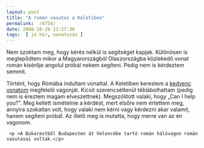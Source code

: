 ```yaml
---
layout: post
title: "A román vasutas a Keletiben"
permalink:  /4754/ 
date: 2008-10-28 11:27:36
tags:  [ jó hír, vonatozás ] 
---
```

Nem szoktam meg, hogy kérés nélkül is segítséget kapjak. Különösen is meglepődtem mikor a Magyarországból Olaszországba közlekedő vonat román kísérője angolul próbál nekem segíteni. Pedig nem is kérdeztem semmit.



<!--break-->  
Történt, hogy Rómába indultam vonattal. A Keletiben kerestem a <a href="/4720">kedvenc vonatom</a> megfelelő vagonját. Kicsit szerencsétlenül téblábolhattam (pedig nem is éreztem magam elveszettnek). Megszólított valaki, hogy &bdquo;Can I help you?&rdquo;. Meg kellett ismételnie a kérdést, mert elsőre nem értettem meg, annyira szokatlan volt, hogy valaki nem kérni vagy kérdezni akar valamit, hanem segíteni próbál. Az illető meg is mutatta, hogy merre van az én vagonom.

     <p >A Bukarestből Budapesten át Velencébe tartó román hálóvagon román vasutasai voltak.</p>